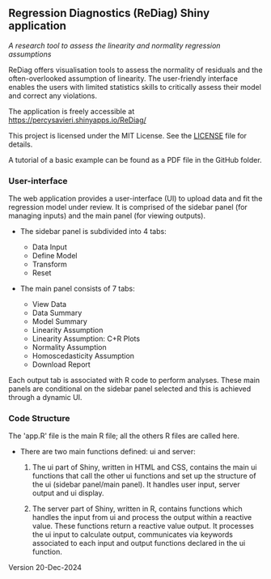 ## Regression Diagnostics (ReDiag) Shiny application   
*A research tool to assess the linearity and normality regression assumptions*  

ReDiag offers visualisation tools to assess the normality of residuals and the often-overlooked assumption of linearity. The user-friendly interface enables the users with limited statistics skills to critically assess their model and correct any violations. 

The application is freely accessible at <https://percysavieri.shinyapps.io/ReDiag/>

This project is licensed under the MIT License. See the [LICENSE](./LICENSE) file for details.

A tutorial of a basic example can be found as a PDF file in the GitHub folder.

### User-interface
The web application provides a user-interface (UI) to upload data and fit the regression model under review. It is comprised of the sidebar panel (for managing inputs) and the main panel (for viewing outputs).  

* The sidebar panel is subdivided into 4 tabs:
  +	Data Input
  +	Define Model
  +	Transform
  +	Reset  

* The main panel consists of 7 tabs:
  +	View Data
  + Data Summary
  +	Model Summary
  +	Linearity Assumption
  +	Linearity Assumption: C+R Plots
  +	Normality Assumption
  +	Homoscedasticity Assumption
  +	Download Report  

Each output tab is associated with R code to perform analyses. These main panels are conditional on the sidebar panel selected and this is achieved through a dynamic UI.

### Code Structure
The 'app.R' file is the main R file; all the others R files are called here.

* There are two main functions defined: ui and server:
  1. The ui part of Shiny, written in HTML and CSS, contains the main ui functions that call the other ui functions and set up the structure of the ui (sidebar panel/main panel). It handles user input, server output and ui display.

  2. The server part of Shiny, written in R, contains functions which handles the input from ui and process the output within a reactive value. These functions return a reactive value output. It processes the ui input to calculate output, communicates via keywords associated to each input and output functions declared in the ui function.  

            
Version 20-Dec-2024
